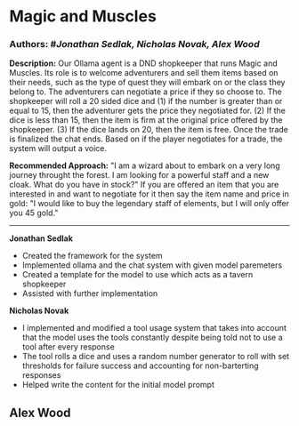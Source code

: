 # Magic and Muscles
### **Authors:**   #*Jonathan Sedlak,   Nicholas Novak,   Alex Wood*

**Description:**
Our Ollama agent is a DND shopkeeper that runs Magic and Muscles. Its role is to welcome adventurers and sell them items based on their needs, such as the type of quest they will embark on or the class they belong to. The adventurers can negotiate a price if they so choose to. The shopkeeper will roll a 20 sided dice and (1) if the number is greater than or equal to 15, then the adventurer gets the price they negotiated for. (2) If the dice is less than 15, then the item is firm at the original price offered by the shopkeeper. (3) If the dice lands on 20, then the item is free. Once the trade is finalized the chat ends. Based on if the player negotiates for a trade, the system will output a voice. 

**Recommended Approach:**
"I am a wizard about to embark on a very long journey throught the forest. I am looking for a powerful staff and a new cloak. What do you have in stock?"
If you are offered an item that you are interested in and want to negotiate for it then say the item name and price in gold: "I would like to buy the legendary staff of elements, but I will only offer you 45 gold."


---

**Jonathan Sedlak**
- Created the framework for the system
- Implemented ollama and the chat system with given model paremeters
- Created a template for the model to use which acts as a tavern shopkeeper
- Assisted with further implementation

**Nicholas Novak**
- I implemented and modified a tool usage system that takes into account that the model uses the tools constantly despite being told not to use a tool after every response
- The tool rolls a dice and uses a random number generator to roll with set thresholds for failure success and accounting for non-barterting responses
- Helped write the content for the initial model prompt

**Alex Wood**
- 